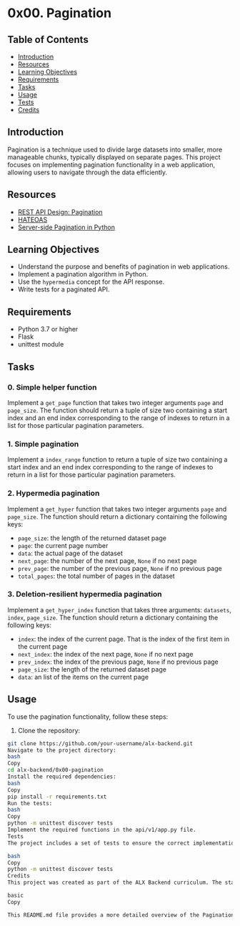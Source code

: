 # 0x00. Pagination

## Table of Contents

- [Introduction](#introduction)
- [Resources](#resources)
- [Learning Objectives](#learning-objectives)
- [Requirements](#requirements)
- [Tasks](#tasks)
- [Usage](#usage)
- [Tests](#tests)
- [Credits](#credits)

## Introduction

Pagination is a technique used to divide large datasets into smaller, more manageable chunks, typically displayed on separate pages. This project focuses on implementing pagination functionality in a web application, allowing users to navigate through the data efficiently.

## Resources

- [REST API Design: Pagination](https://www.moesif.com/blog/technical/api-design/REST-API-Design-Pagination-Sorting-and-Filtering/)
- [HATEOAS](https://en.wikipedia.org/wiki/HATEOAS)
- [Server-side Pagination in Python](https://www.freecodecamp.org/news/server-side-pagination-in-python/)

## Learning Objectives

- Understand the purpose and benefits of pagination in web applications.
- Implement a pagination algorithm in Python.
- Use the `hypermedia` concept for the API response.
- Write tests for a paginated API.

## Requirements

- Python 3.7 or higher
- Flask
- unittest module

## Tasks

### 0. Simple helper function
Implement a `get_page` function that takes two integer arguments `page` and `page_size`. The function should return a tuple of size two containing a start index and an end index corresponding to the range of indexes to return in a list for those particular pagination parameters.

### 1. Simple pagination
Implement a `index_range` function to return a tuple of size two containing a start index and an end index corresponding to the range of indexes to return in a list for those particular pagination parameters.

### 2. Hypermedia pagination
Implement a `get_hyper` function that takes two integer arguments `page` and `page_size`. The function should return a dictionary containing the following keys:
- `page_size`: the length of the returned dataset page
- `page`: the current page number
- `data`: the actual page of the dataset
- `next_page`: the number of the next page, `None` if no next page
- `prev_page`: the number of the previous page, `None` if no previous page
- `total_pages`: the total number of pages in the dataset

### 3. Deletion-resilient hypermedia pagination
Implement a `get_hyper_index` function that takes three arguments: `datasets`, `index`, `page_size`. The function should return a dictionary containing the following keys:
- `index`: the index of the current page. That is the index of the first item in the current page
- `next_index`: the index of the next page, `None` if no next page
- `prev_index`: the index of the previous page, `None` if no previous page
- `page_size`: the length of the returned dataset page
- `data`: an list of the items on the current page

## Usage

To use the pagination functionality, follow these steps:

1. Clone the repository:
```bash
git clone https://github.com/your-username/alx-backend.git
Navigate to the project directory:
bash
Copy
cd alx-backend/0x00-pagination
Install the required dependencies:
bash
Copy
pip install -r requirements.txt
Run the tests:
bash
Copy
python -m unittest discover tests
Implement the required functions in the api/v1/app.py file.
Tests
The project includes a set of tests to ensure the correct implementation of the pagination functionality. You can run the tests using the following command:

bash
Copy
python -m unittest discover tests
Credits
This project was created as part of the ALX Backend curriculum. The starter code and test cases were provided by ALX.

basic
Copy

This README.md file provides a more detailed overview of the Pagination project, including the learning objectives, resources, requirements, tasks, usage instructions, and testing information. You can customize this further to fit the specific needs of your project.
